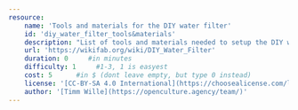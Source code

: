 ```yaml
---
resource:
    name: 'Tools and materials for the DIY water filter'
    id: 'diy_water_filter_tools&materials' 
    description: "List of tools and materials needed to setup the DIY water filter"
    url: 'https://wikifab.org/wiki/DIY_Water_Filter'
    duration: 0     #in minutes
    difficulty: 1     #1-3, 1 is easyest
    cost: 5      #in $ (dont leave empty, but type 0 instead)
    license: '[CC-BY-SA 4.0 International](https://choosealicense.com/licenses/cc-by-sa-4.0/)'
    author: '[Timm Wille](https://openculture.agency/team/)'
---
```


